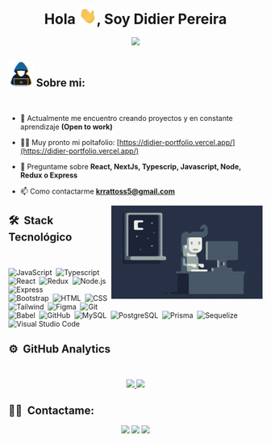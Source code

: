 <h1 align="center">Hola <img width="35" src="https://github.com/1999AZZAR/1999AZZAR/blob/main/resources/img/waving.gif">, Soy Didier Pereira</h1>

<p align="center">
  <a href="https://github.com/DenverCoder1/readme-typing-svg"><img src="https://readme-typing-svg.herokuapp.com?font=Time+New+Roman&color=%23C8BE25&size=25&center=true&vCenter=true&width=600&height=100&lines=Apasionado+FullStack+Developer+Colombiano;Henrry+Bootcamp+(MERN+Stack);Programador+autodidacta;Siempre+aprendiendo+Nuevas+Tecnologias"></a>
</p>

## <picture><img src = "https://github.com/0xAbdulKhalid/0xAbdulKhalid/raw/main/assets/mdImages/about_me.gif" width = 50px></picture> **Sobre mi:**

<br>

- 🌱 Actualmente me encuentro creando proyectos y en constante aprendizaje **(Open to work)**

- 👨‍💻 Muy pronto mi poltafolio: [https://didier-portfolio.vercel.app/](https://didier-portfolio.vercel.app/)

- 💬 Preguntame sobre **React, NextJs, Typescrip, Javascript, Node, Redux o Express**

- 📫 Como contactarme **krrattoss5@gmail.com**

<img alt="Night Coding" src="https://raw.githubusercontent.com/AVS1508/AVS1508/master/assets/Night-Coding.gif" align="right"/>

## 🛠 &nbsp;Stack Tecnológico

<br>

![JavaScript](https://img.shields.io/badge/-JavaScript-05122A?style=flat&logo=javascript)&nbsp;
![Typescript](https://img.shields.io/badge/-Typescript-05122A?style=flat&logo=typescript)&nbsp;
![React](https://img.shields.io/badge/-React-05122A?style=flat&logo=react)&nbsp;
![Redux](https://img.shields.io/badge/-Redux-05122A?style=flat&logo=redux)&nbsp;
![Node.js](https://img.shields.io/badge/-Node.js-05122A?style=flat&logo=node.js)&nbsp;
![Express](https://img.shields.io/badge/-Express-05122A?style=flat&logo=express)&nbsp;\
![Bootstrap](https://img.shields.io/badge/-Bootstrap-05122A?style=flat&logo=bootstrap&logoColor=563D7C)&nbsp;
![HTML](https://img.shields.io/badge/-HTML-05122A?style=flat&logo=HTML5)&nbsp;
![CSS](https://img.shields.io/badge/-CSS-05122A?style=flat&logo=CSS3&logoColor=1572B6)&nbsp;
![Tailwind](https://img.shields.io/badge/-Tailwindcss-05122A?style=flat&logo=tailwindcss)&nbsp;
![Figma](https://img.shields.io/badge/-Figma-05122A?style=flat&logo=figma)&nbsp;
![Git](https://img.shields.io/badge/-Git-05122A?style=flat&logo=git)&nbsp;\
![Babel](https://img.shields.io/badge/-Babel-05122A?style=flat&logo=Babel)&nbsp;
![GitHub](https://img.shields.io/badge/-GitHub-05122A?style=flat&logo=github)&nbsp;
![MySQL](https://img.shields.io/badge/-MySQL-05122A?style=flat&logo=mysql)&nbsp;
![PostgreSQL](https://img.shields.io/badge/-PostgreSQL-05122A?style=flat&logo=postgresql)&nbsp;
![Prisma](https://img.shields.io/badge/-Prisma-05122A?style=flat&logo=prisma)&nbsp;
![Sequelize](https://img.shields.io/badge/-Sequelize-05122A?style=flat&logo=sequelize)&nbsp;\
![Visual Studio Code](https://img.shields.io/badge/-Visual%20Studio%20Code-05122A?style=flat&logo=visual-studio-code&logoColor=007ACC)&nbsp;

## ⚙️ &nbsp;GitHub Analytics

<br>

<p align="center">
<a href="https://github.com/krrattoss5">
  <img height="180em" src="https://github-readme-stats-eight-theta.vercel.app/api?username=krrattoss5&show_icons=true&theme=algolia&include_all_commits=true&count_private=true"/>
  <img height="180em" src="https://github-readme-stats-eight-theta.vercel.app/api/top-langs/?username=krrattoss5&layout=compact&langs_count=8&theme=algolia"/>
</a>
</p>

## 🤝🏻 &nbsp;Contactame:

<p align="center">
<a href="https://linkedin.com/in/didier-pereira-71145321a/"><img src="https://img.shields.io/badge/-Didier%20Pereira-0077B5?style=flat&logo=Linkedin&logoColor=white"/></a>
<a href="mailto:krrattoss5@gmail.com"><img src="https://img.shields.io/badge/-krrattoss5@gmail.com-D14836?style=flat&logo=Gmail&logoColor=white"/></a>
<a href="https://www.facebook.com/DARKNESSPSISO"><img src="https://img.shields.io/badge/-Didier%20Pereira-1877F2?style=flat&logo=Facebook&logoColor=white"/></a>
</p>
